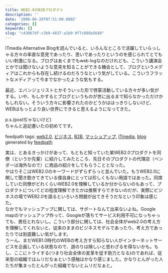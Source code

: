 ```yaml
---
title: WEB2.0のB2Bプロダクト
description: ''
date: '2006-06-28T07:51:00.000Z'
categories: []
keywords: []
slug: "c43067df-c3b9-4837-a1b9-9f7c888a5640"
---
```

ITmedia Alternative Blogを読んでいると、いろんなところで活躍していらっしゃる方々の率直な意見であったり、思いであったりというのを感じられてとてもいい刺激になる。ブログはあくまでもweb logなのだけれども、こういう講演会とかでは聞けないような意見を知ることができる機会として、ブログというメディアはこれからも存在し続けるのだろうなという気がしている。こういうフラットなメディアって今までなかったような気もする。  
  
最近、エバンジェリストとかそういった形で啓蒙活動している方々が多い気がする。いや、もしかするとブログというものが世に出るまで知らなかっただけかもしれない。そういう方々に影響されたのかどうかははっきりしないけど、WEBはもっとより良い世界にできると思えるようになってきた。  
  
p.s.(postぢゃないけど)  
ちゃんと追記書いたの初めてです。

feedpath tags: [web2.0](http://feedpath.jp/search/index.csp?search_text=web2.0), [ビジネス](http://feedpath.jp/search/index.csp?search_text=%E3%83%93%E3%82%B8%E3%83%8D%E3%82%B9), [B2B](http://feedpath.jp/search/index.csp?search_text=B2B), [マッシュアップ](http://feedpath.jp/search/index.csp?search_text=%E3%83%9E%E3%83%83%E3%82%B7%E3%83%A5%E3%82%A2%E3%83%83%E3%83%97), [ITmedia](http://feedpath.jp/search/index.csp?search_text=ITmedia), [blog](http://feedpath.jp/search/index.csp?search_text=blog) generated by [feedpath](http://technorati.jp/tag/feedpath)

実は、とあるきっかけがあって、もともと知っていた某WEB2.0プロダクトを同僚（というか先輩）に紹介してみたところ、先日そのプロダクトの代理店（ベンダーは海外なので）に商品の紹介をしてもらうこととなった。  
やはりそこはWEB2.0のキーワードがずらずらっと並んでいた。もうWEB2.0に関して聞き飽きてきている僕自身にとっては珍しくもない用語ではあった。同席していた同僚がどれくらいWEB2.0を理解しているか分からないのもあって、プロダクトについてどの程度理解できたかは推察すらできないのだが、実際にビジネスの場でWEB2.0を語るといろいろ問題が出てきそうだなという印象は感じた。  
なかでもマッシュアップに関しては、サポートなんて出来ないよね。Google mapのマッシュアップ作って、Googleが落ちてサービス利用不可になっちゃっても、責任とれないし。こういう部分に関しては、社会全体がweb2.0の考え方を理解してくれないと、従来のままのビジネスモデルであったり、考え方であったりでは到底難しい気がします。  
うーん、まだWEB1.0時代のWEBの考え方すら知らない人がインターネットサービスを企画している状態なので、道のりは険しいと思わざるを得ないかも。もし、ここにトライする(つまり社会全体の変革を促す助力となる)のであれば、従来型の組織ではムリだなぁという感触はかなり感じました。かなりとんがった人たちが集まったとんがった組織でないとムリだなぁと。